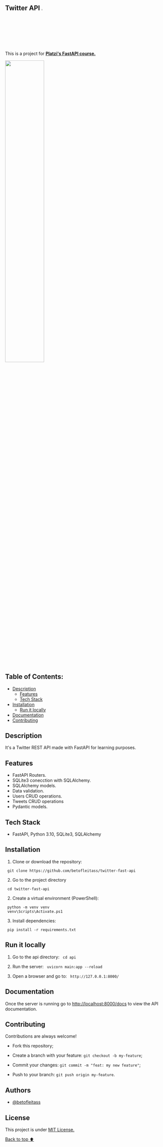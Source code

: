## Twitter API <a><img src="https://img.icons8.com/color/48/000000/twitter--v1.png" width="3%"></a>

This is a project for  [**Platzi's FastAPI course.**](https://platzi.com/cursos/fastapi-modularizacion-datos/)

<a><img src="https://user-images.githubusercontent.com/95726794/193625614-56272b6d-9629-49b5-9aaf-45ffa5d38fcd.jpeg" width="50%" heigth="50%"></a>

## Table of Contents:
- [Description](#description)
  - [Features](#features)
  - [Tech Stack](#tech-stack)
- [Installation](#installation)
  - [Run it locally](#run-it-locally)
- [Documentation](#documentation)
- [Contributing](#contributing)

## Description

It's a Twitter REST API made with FastAPI for learning purposes.

## Features

- FastAPI Routers.
- SQLite3 conecction with SQLAlchemy.
- SQLAlchemy models.
- Data validation.
- Users CRUD operations.
- Tweets CRUD operations
- Pydantic models.

## Tech Stack

- FastAPI, Python 3.10, SQLite3, SQLAlchemy

## Installation
    
  1. Clone or download the repository:

  ` git clone https://github.com/betofleitass/twitter-fast-api`

  2. Go to the project directory

  ` cd twitter-fast-api`

  2. Create a virtual environment (PowerShell):

  ```
   python -m venv venv
   venv\Scripts\Activate.ps1
  ```

  3. Install dependencies:

  ` pip install -r requirements.txt`
  
## Run it locally

1. Go to the api directory: ` cd api`

2. Run the server: ` uvicorn main:app --reload`

3. Open a browser and go to: ` http://127.0.0.1:8000/`

## Documentation

Once the server is running go to [http://localhost:8000/docs](http://localhost:8000/docs) to view the API documentation.

## Contributing

Contributions are always welcome!

- Fork this repository;

- Create a branch with your feature: `git checkout -b my-feature`;

- Commit your changes: `git commit -m "feat: my new feature"`;

- Push to your branch: `git push origin my-feature`.

## Authors

- [@betofleitass](https://www.github.com/betofleitass)

##  License

This project is under [MIT License.](https://choosealicense.com/licenses/mit/)

[Back to top ⬆️](#twitter-api-)
